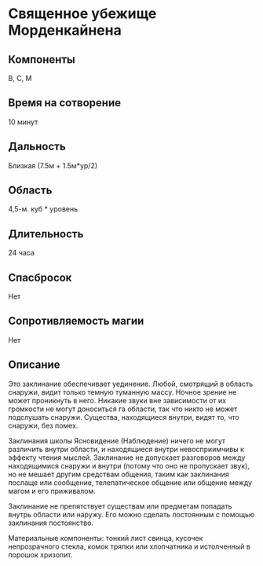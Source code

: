 # Священное убежище Морденкайнена

## Компоненты
В, С, М

## Время на сотворение
10 минут

## Дальность
Близкая (7.5м + 1.5м*ур/2)

## Область
4,5-м. куб * уровень

## Длительность
24 часа

## Спасбросок
Нет

## Сопротивляемость магии
Нет

## Описание
Это заклинание обеспечивает уединение. Любой, смотрящий в область снаружи, видит только темную туманную массу. Ночное зрение не может проникнуть в него. Никакие звуки вне зависимости от их громкости не могут доноситься га области, так что никто не может подслушать снаружи. Существа, находящиеся внутри, видят то, что снаружи, без помех.

Заклинания школы Ясновидение (Наблюдение) ничего не могут различить внутри области, и находящиеся внутри невосприимчивы к эффекту чтения мыслей. Заклинание не допускает разговоров между находящимися снаружи и внутри (потому что оно не пропускает звук), но не мешает другим средствам общения, таким как заклинания послаще или сообщение, телепатическое общение или общение между магом и его приживалом.

Заклинание не препятствует существам или предметам попадать внутрь области или наружу. Его можно сделать постоянным с помощью заклинания постоянство.

Материальные компоненты: тонкий лист свинца, кусочек непрозрачного стекла, комок тряпки или хлопчатника и истолченный в порошок хризолит.